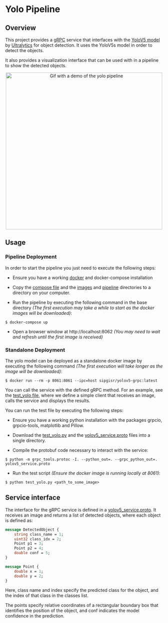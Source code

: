 # Yolo Pipeline

## Overview

This project provides a [gRPC](https://grpc.io) service that interfaces with the [YoloV5 model](https://github.com/ultralytics/yolov5) by [Ultralytics](https://github.com/ultralytics) for object detection.
It uses the YoloV5s model in order to detect the objects.

It also provides a visualization interface that can be used with in a pipeline to show the detected objects.

<p align="center">
    <img 
        src="assets/yolo-pipeline.gif" 
        alt="Gif with a demo of the yolo pipeline" 
        width="500">
</p>

## Usage

### Pipeline Deployment

In order to start the pipeline you just need to execute the following steps:

* Ensure you have a working [docker](https://docs.docker.com/get-started/) and docker-compose installation

* Copy the [compose file](docker-compose.yml) and the [images](images) and 
[pipeline](pipeline) directories to a directory on your computer.

* Run the pipeline by executing the following command in the base directory
    *(The first execution may take a while to start as the docker
    images will be downloaded)*:
```shell
$ docker-compose up
```

* Open a browser window at http://localhost:8062 
    *(You may need to wait and refresh until the first image is received)*

### Standalone Deployment

The yolo model can be deployed as a standalone docker image by executing the 
following command *(The first execution will take longer as the image will be downloaded)*:

```shell
$ docker run --rm -p 8061:8061 --ipc=host sipgisr/yolov5-grpc:latest
```

You can call the service with the defined gRPC method. 
For an example, see the [test_yolo file](tests/test_yolo.py),
where we define a simple client that receives an image, calls the service and displays the results.

You can run the test file by executing the following steps:

* Ensure you have a working python installation with the packages grpcio, grpcio-tools, matplotlib and Pillow.

* Download the [test_yolo.py](tests/test_yolo.py) and the [yolov5_service.proto](protos/yolov5_service.proto) files into a single directory.

* Compile the protobuf code necessary to interact with the service:

```shell
$ python -m grpc_tools.protoc -I. --python_out=. --grpc_python_out=. yolov5_service.proto
```

* Run the test script *(Ensure the docker image is running locally at 8061)*:

```shell
$ python test_yolo.py <path_to_some_image>
```

## Service interface

The interface for the gRPC service is defined in a [yolov5_service.proto](protos/yolov5_service.proto).
It receives an image and returns a list of detected objects, where each object is defined as:
```proto
message DetectedObject {
    string class_name = 1;
    uint32 class_idx = 2;
    Point p1 = 3;
    Point p2 = 4;
    double conf = 5;
}

message Point {
    double x = 1;
    double y = 2;
}
```

Here, class name and index specify the predicted class for the object, 
and the index of that class in the classes list.

The points specify relative coordinates of a rectangular boundary box that identifies the position of the object,
and conf indicates the model confidence in the prediction.
